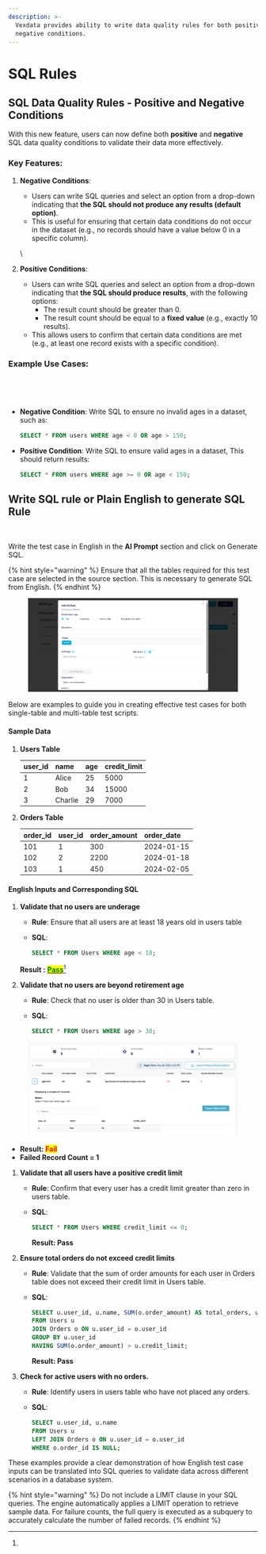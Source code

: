 ```yaml
---
description: >-
  Vexdata provides ability to write data quality rules for both positive and
  negative conditions.
---
```


# SQL Rules

## SQL Data Quality Rules - Positive and Negative Conditions

With this new feature, users can now define both **positive** and **negative** SQL data quality conditions to validate their data more effectively.

### Key Features:

1.  **Negative Conditions**:

    * Users can write SQL queries and select an option from a drop-down indicating that **the SQL should not produce any results (default option)**.&#x20;
    * This is useful for ensuring that certain data conditions do not occur in the dataset (e.g., no records should have a value below 0 in a specific column).

    \

2. **Positive Conditions**:
   * Users can write SQL queries and select an option from a drop-down indicating that **the SQL should produce results**, with the following options:
     * The result count should be greater than 0.
     * The result count should be equal to a **fixed value** (e.g., exactly 10 results).
   * This allows users to confirm that certain data conditions are met (e.g., at least one record exists with a specific condition).

### Example Use Cases:

<div><figure><img src="../../../../.gitbook/assets/Screenshot 2024-10-23 at 9.39.40 AM.png" alt=""><figcaption></figcaption></figure> <figure><img src="../../../../.gitbook/assets/Screenshot 2024-10-23 at 9.35.33 AM.png" alt=""><figcaption></figcaption></figure></div>

*   **Negative Condition**: Write SQL to ensure no invalid ages in a dataset, such as:

    ```sql
    SELECT * FROM users WHERE age < 0 OR age > 150;

    ```
*   **Positive Condition**: Write SQL to ensure valid ages in a dataset, This should return results:

    ```sql
    SELECT * FROM users WHERE age >= 0 OR age < 150;

    ```



## Write SQL rule or Plain English to generate SQL Rule



<figure><img src="../../../../.gitbook/assets/Screenshot 2024-10-23 at 9.49.22 AM.png" alt=""><figcaption></figcaption></figure>

Write the test case in English in the **AI Prompt** section and click on Generate SQL.&#x20;



{% hint style="warning" %}
Ensure that all the tables required for this test case are selected in the source section. This is necessary to generate SQL from English.
{% endhint %}

<figure><img src="../../../../.gitbook/assets/image (5) (1).png" alt=""><figcaption></figcaption></figure>



Below are examples to guide you in creating effective test cases for both single-table and multi-table test scripts.

#### Sample Data

1.  **Users Table**

    | user\_id | name    | age | credit\_limit |
    | -------- | ------- | --- | ------------- |
    | 1        | Alice   | 25  | 5000          |
    | 2        | Bob     | 34  | 15000         |
    | 3        | Charlie | 29  | 7000          |


2.  **Orders Table**

    | order\_id | user\_id | order\_amount | order\_date |
    | --------- | -------- | ------------- | ----------- |
    | 101       | 1        | 300           | 2024-01-15  |
    | 102       | 2        | 2200          | 2024-01-18  |
    | 103       | 1        | 450           | 2024-02-05  |



#### English Inputs and Corresponding SQL

1.  **Validate that no users are underage**

    * **Rule**: Ensure that all users are at least 18 years old in users table
    *   **SQL**:

        ```sql
        SELECT * FROM Users WHERE age < 18;
        ```



    **Result :** [<mark style="color:green;">**Pass**</mark>](#user-content-fn-1)[^1]
2. **Validate that no users are beyond retirement age**
   * **Rule**: Check that no user is older than 30 in Users table.
   *   **SQL**:

       ```sql
       SELECT * FROM Users WHERE age > 30;
       ```



<figure><img src="../../../../.gitbook/assets/results_screen.png" alt=""><figcaption></figcaption></figure>

* **Result:&#x20;**<mark style="color:red;">**Fail**</mark>
* **Failed Record Count = 1**

1. **Validate that all users have a positive credit limit**
   * **Rule**: Confirm that every user has a credit limit greater than zero in users table.
   *   **SQL**:

       ```sql
       SELECT * FROM Users WHERE credit_limit <= 0;
       ```

       **Result: Pass**
2. **Ensure total orders do not exceed credit limits**
   * **Rule**: Validate that the sum of order amounts for each user in Orders table does not exceed their credit limit in Users table.
   *   **SQL**:

       ```sql
       SELECT u.user_id, u.name, SUM(o.order_amount) AS total_orders, u.credit_limit
       FROM Users u
       JOIN Orders o ON u.user_id = o.user_id
       GROUP BY u.user_id
       HAVING SUM(o.order_amount) > u.credit_limit;
       ```

       **Result: Pass**
3. **Check for active users with no orders.**
   * **Rule**: Identify users in users table who have not placed any orders.
   *   **SQL**:

       ```sql
       SELECT u.user_id, u.name
       FROM Users u
       LEFT JOIN Orders o ON u.user_id = o.user_id
       WHERE o.order_id IS NULL;
       ```

These examples provide a clear demonstration of how English test case inputs can be translated into SQL queries to validate data across different scenarios in a database system.





{% hint style="warning" %}
Do not include a LIMIT clause in your SQL queries. The engine automatically applies a LIMIT operation to retrieve sample data. For failure counts, the full query is executed as a subquery to accurately calculate the number of failed records.
{% endhint %}

[^1]: 
